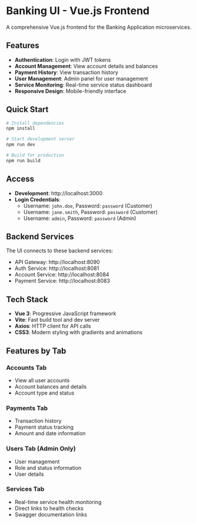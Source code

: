 # Banking UI - Vue.js Frontend

A comprehensive Vue.js frontend for the Banking Application microservices.

## Features

- **Authentication**: Login with JWT tokens
- **Account Management**: View account details and balances
- **Payment History**: View transaction history
- **User Management**: Admin panel for user management
- **Service Monitoring**: Real-time service status dashboard
- **Responsive Design**: Mobile-friendly interface

## Quick Start

```bash
# Install dependencies
npm install

# Start development server
npm run dev

# Build for production
npm run build
```

## Access

- **Development**: http://localhost:3000
- **Login Credentials**:
  - Username: `john.doe`, Password: `password` (Customer)
  - Username: `jane.smith`, Password: `password` (Customer)
  - Username: `admin`, Password: `password` (Admin)

## Backend Services

The UI connects to these backend services:
- API Gateway: http://localhost:8090
- Auth Service: http://localhost:8081
- Account Service: http://localhost:8084
- Payment Service: http://localhost:8083

## Tech Stack

- **Vue 3**: Progressive JavaScript framework
- **Vite**: Fast build tool and dev server
- **Axios**: HTTP client for API calls
- **CSS3**: Modern styling with gradients and animations

## Features by Tab

### Accounts Tab
- View all user accounts
- Account balances and details
- Account type and status

### Payments Tab
- Transaction history
- Payment status tracking
- Amount and date information

### Users Tab (Admin Only)
- User management
- Role and status information
- User details

### Services Tab
- Real-time service health monitoring
- Direct links to health checks
- Swagger documentation links
